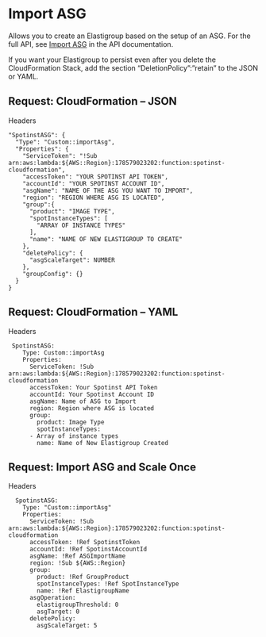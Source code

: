 # Import ASG

Allows you to create an Elastigroup based on the setup of an ASG. For the full API, see [Import ASG](https://api.spotinst.com/spotinst-api/elastigroup/amazon-web-services/import-asg/) in the API documentation.

If you want your Elastigroup to persist even after you delete the CloudFormation Stack, add the section “DeletionPolicy”:”retain” to the JSON or YAML.

## Request: CloudFormation – JSON

Headers

```jason
"SpotinstASG": {
  "Type": "Custom::importAsg",
  "Properties": {
    "ServiceToken": "!Sub arn:aws:lambda:${AWS::Region}:178579023202:function:spotinst-cloudformation",
    "accessToken": "YOUR SPOTINST API TOKEN",
    "accountId": "YOUR SPOTINST ACCOUNT ID",
    "asgName": "NAME OF THE ASG YOU WANT TO IMPORT",
    "region": "REGION WHERE ASG IS LOCATED",
    "group":{
      "product": "IMAGE TYPE",
      "spotInstanceTypes": [
        "ARRAY OF INSTANCE TYPES"
      ],
      "name": "NAME OF NEW ELASTIGROUP TO CREATE"
    },
    "deletePolicy": {
      "asgScaleTarget": NUMBER
    },
    "groupConfig": {}
  }
}
```

## Request: CloudFormation – YAML

Headers

```
 SpotinstASG:
    Type: Custom::importAsg
    Properties:
      ServiceToken: !Sub arn:aws:lambda:${AWS::Region}:178579023202:function:spotinst-cloudformation
      accessToken: Your Spotinst API Token
      accountId: Your Spotinst Account ID
      asgName: Name of ASG to Import
      region: Region where ASG is located
      group:
        product: Image Type
        spotInstanceTypes:
      - Array of instance types
        name: Name of New Elastigroup Created
```

## Request: Import ASG and Scale Once

Headers

```
  SpotinstASG:
    Type: "Custom::importAsg"
    Properties:
      ServiceToken: !Sub arn:aws:lambda:${AWS::Region}:178579023202:function:spotinst-cloudformation
      accessToken: !Ref SpotinstToken
      accountId: !Ref SpotinstAccountId
      asgName: !Ref ASGImportName
      region: !Sub ${AWS::Region}
      group:
        product: !Ref GroupProduct
        spotInstanceTypes: !Ref SpotInstanceType
        name: !Ref ElastigroupName
      asgOperation:
        elastigroupThreshold: 0
        asgTarget: 0
      deletePolicy:
        asgScaleTarget: 5
```
